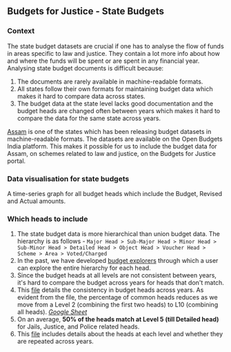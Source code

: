 
## Budgets for Justice - State Budgets

### Context

The state budget datasets are crucial if one has to analyse the flow of funds in areas specific to law and justice. They contain a lot more info about how and where the funds will be spent or are spent in any financial year. Analysing state budget documents is difficult because:

1. The documents are rarely available in machine-readable formats.
2. All states follow their own formats for maintaining budget data which makes it hard to compare data across states. 
3. The budget data at the state level lacks good documentation and the budget heads are changed often between years which makes it hard to compare the data for the same state across years. 

[Assam](https://openbudgetsindia.org/organization/about/assam) is one of the states which has been releasing budget datasets in machine-readable formats. The datasets are available on the Open Budgets India platform. This makes it possible for us to include the budget data for Assam, on schemes related to law and justice, on the Budgets for Justice portal. 

### Data visualisation for state budgets

A time-series graph for all budget heads which include the Budget, Revised and Actual amounts. 


### Which heads to include

1. The state budget data is more hierarchical than union budget data. The hierarchy is as follows  - ```Major Head > Sub-Major Head > Minor Head > Sub-Minor Head > Detailed Head > Object Head > Voucher Head > Scheme > Area > Voted/Charged```
2. In the past, we have developed [budget explorers](https://assam2019.openbudgetsindia.org/en/expenditure/all-grants/grant-no-3-administration-of-justice/) through which a user can explore the entire hierarchy for each head. 
3. Since the budget heads at all levels are not consistent between years, it's hard to compare the budget across years for heads that don't match. 
4. This [file](https://github.com/justicehub-in/budgets-for-justice-datasets/blob/main/datasets/state-budgets/assam/level_summary.csv) details the consistency in budget heads across years. As evident from the file, the percentage of common heads reduces as we move from a Level 2 (combining the first two heads) to L10 (combining all heads). _[Google Sheet](https://docs.google.com/spreadsheets/d/1eaCiyHIecujo0-waPDk4szL6icWT1RBmdoC6aIhEvsc/edit#gid=2078597767)_
5. On an average, **50% of the heads match at Level 5 (till Detailed head)** for Jails, Justice, and Police related heads.
6. This [file](https://docs.google.com/spreadsheets/d/1hLXxg7GsLiXShRDfTvE0PByj4u3B9MdoeMSGQFXwJg0/edit#gid=724407876) includes details about the heads at each level and whether they are repeated across years. 




